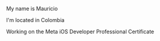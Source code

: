 My name is Mauricio

I'm located in Colombia

Working on the Meta iOS Developer Professional Certificate